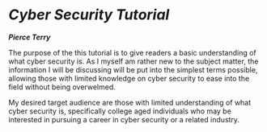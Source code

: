 # ***Cyber Security Tutorial***
**_Pierce Terry_**
<p>The purpose of the this tutorial is to give readers a basic understanding of what cyber security is. As I myself am rather new to the subject matter, the information I will be discussing will be put into the simplest terms possible, allowing those with limited knowledge on cyber security to ease into the field without being overwelmed.</p>
My desired target audience are those with limited understanding of what cyber security is, specifically college aged individuals who may be interested in pursuing a career in cyber security or a related industry.
